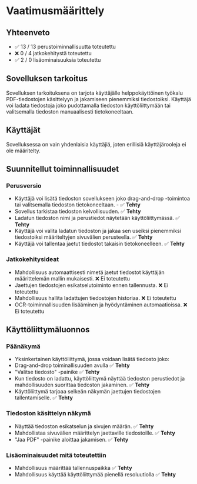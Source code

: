 # Vaatimusmäärittely

## Yhteenveto

- ✅ 13 / 13 perustoiminnallisuutta toteutettu
- ❌ 0 / 4 jatkokehitystä toteutettu
- ✅ 2 / 0 lisäominaisuuksia toteutettu

## Sovelluksen tarkoitus

Sovelluksen tarkoituksena on tarjota käyttäjälle helppokäyttöinen työkalu PDF-tiedostojen käsittelyyn ja jakamiseen pienemmiksi tiedostoiksi. Käyttäjä voi ladata tiedostoja joko pudottamalla tiedoston käyttöliittymään tai valitsemalla tiedoston manuaalisesti tietokoneeltaan.

## Käyttäjät

Sovelluksessa on vain yhdenlaisia käyttäjiä, joten erillisiä käyttäjärooleja ei ole määritelty.

## Suunnitellut toiminnallisuudet

### Perusversio

- Käyttäjä voi lisätä tiedoston sovellukseen joko drag-and-drop -toimintoa tai valitsemalla tiedoston tietokoneeltaan. - ✅ **Tehty**
- Sovellus tarkistaa tiedoston kelvollisuuden. ✅ **Tehty**
- Ladatun tiedoston nimi ja perustiedot näytetään käyttöliittymässä. ✅ **Tehty**
- Käyttäjä voi valita ladatun tiedoston ja jakaa sen useiksi pienemmiksi tiedostoiksi määriteltyjen sivuvälien perusteella. ✅ **Tehty**
- Käyttäjä voi tallentaa jaetut tiedostot takaisin tietokoneelleen. ✅ **Tehty**

### Jatkokehitysideat

- Mahdollisuus automaattisesti nimetä jaetut tiedostot käyttäjän määrittelemän mallin mukaisesti. ❌ Ei toteutettu
- Jaettujen tiedostojen esikatselutoiminto ennen tallennusta. ❌ Ei toteutettu
- Mahdollisuus hallita ladattujen tiedostojen historiaa. ❌ Ei toteutettu
- OCR-toiminnallisuuden lisääminen ja hyödyntäminen automaatioissa. ❌ Ei toteutettu

## Käyttöliittymäluonnos

### Päänäkymä

- Yksinkertainen käyttöliittymä, jossa voidaan lisätä tiedosto joko:
- Drag-and-drop toiminallisuuden avulla ✅ **Tehty**
- "Valitse tiedosto" -painike ✅ **Tehty**
- Kun tiedosto on ladattu, käyttöliittymä näyttää tiedoston perustiedot ja mahdollisuuden suorittaa tiedoston jakaminen. ✅ **Tehty**
- Käyttöliittymä tarjoaa selkeän näkymän jaettujen tiedostojen tallentamiselle. ✅ **Tehty**

### Tiedoston käsittelyn näkymä

- Näyttää tiedoston esikatselun ja sivujen määrän. ✅ **Tehty**
- Mahdollistaa sivuvälien määrittelyn jaettaville tiedostoille. ✅ **Tehty**
- "Jaa PDF" -painike aloittaa jakamisen. ✅ **Tehty**

### Lisäominaisuudet mitä toteutettiin
- Mahdollisuus määrittää tallennuspaikka ✅ **Tehty**
- Mahdollisuus käyttää käyttöliittymää pienellä resoluutiolla ✅ **Tehty**